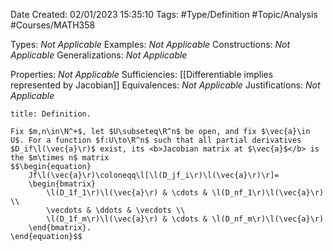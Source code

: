 <div class="topSpace"></div>

Date Created: 02/01/2023 15:35:10
Tags: #Type/Definition #Topic/Analysis #Courses/MATH358

Types: <i>Not Applicable</i>
Examples: <i>Not Applicable</i>
Constructions: <i>Not Applicable</i>
Generalizations: <i>Not Applicable</i>

Properties: <i>Not Applicable</i>
Sufficiencies: [[Differentiable implies represented by Jacobian]]
Equivalences: <i>Not Applicable</i>
Justifications: <i>Not Applicable</i>

``` ad-Definition
title: Definition.

Fix $m,n\in\N^+$, let $U\subseteq\R^n$ be open, and fix $\vec{a}\in U$. For a function $f:U\to\R^n$ such that all partial derivatives $D_if\l(\vec{a}\r)$ exist, its <b>Jacobian matrix at $\vec{a}$</b> is the $m\times n$ matrix
$$\begin{equation}
    Jf\l(\vec{a}\r)\coloneqq\l[\l(D_jf_i\r)\l(\vec{a}\r)\r]=
    \begin{bmatrix}
        \l(D_1f_1\r)\l(\vec{a}\r) & \cdots & \l(D_nf_1\r)\l(\vec{a}\r) \\
        \vecdots & \ddots & \vecdots \\
        \l(D_1f_m\r)\l(\vec{a}\r) & \cdots & \l(D_nf_m\r)\l(\vec{a}\r)
    \end{bmatrix}.
\end{equation}$$

```
